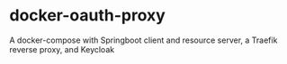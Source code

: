 # docker-oauth-proxy
A docker-compose with Springboot client and resource server, a Traefik reverse proxy, and Keycloak
